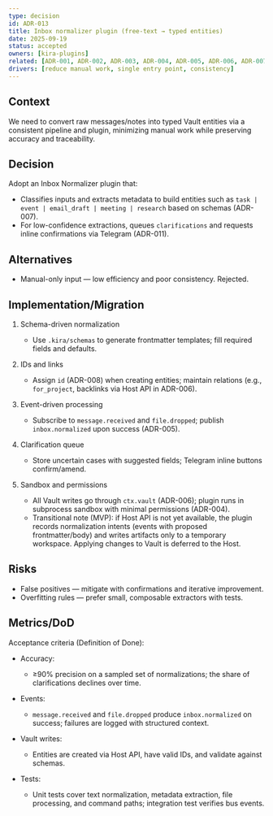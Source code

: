 ```yaml
---
type: decision
id: ADR-013
title: Inbox normalizer plugin (free-text → typed entities)
date: 2025-09-19
status: accepted
owners: [kira-plugins]
related: [ADR-001, ADR-002, ADR-003, ADR-004, ADR-005, ADR-006, ADR-007]
drivers: [reduce manual work, single entry point, consistency]
---
```


## Context

We need to convert raw messages/notes into typed Vault entities via a consistent pipeline and plugin, minimizing manual work while preserving accuracy and traceability.

## Decision

Adopt an Inbox Normalizer plugin that:

- Classifies inputs and extracts metadata to build entities such as `task | event | email_draft | meeting | research` based on schemas (ADR-007).
- For low-confidence extractions, queues `clarifications` and requests inline confirmations via Telegram (ADR-011).

## Alternatives

- Manual-only input — low efficiency and poor consistency. Rejected.

## Implementation/Migration

1) Schema-driven normalization
   - Use `.kira/schemas` to generate frontmatter templates; fill required fields and defaults.

2) IDs and links
   - Assign `id` (ADR-008) when creating entities; maintain relations (e.g., `for_project`, backlinks via Host API in ADR-006).

3) Event-driven processing
   - Subscribe to `message.received` and `file.dropped`; publish `inbox.normalized` upon success (ADR-005).

4) Clarification queue
   - Store uncertain cases with suggested fields; Telegram inline buttons confirm/amend.

5) Sandbox and permissions
   - All Vault writes go through `ctx.vault` (ADR-006); plugin runs in subprocess sandbox with minimal permissions (ADR-004).
   - Transitional note (MVP): if Host API is not yet available, the plugin records normalization intents (events with proposed frontmatter/body) and writes artifacts only to a temporary workspace. Applying changes to Vault is deferred to the Host.

## Risks

- False positives — mitigate with confirmations and iterative improvement.
- Overfitting rules — prefer small, composable extractors with tests.

## Metrics/DoD

Acceptance criteria (Definition of Done):

- Accuracy:
  - ≥90% precision on a sampled set of normalizations; the share of clarifications declines over time.

- Events:
  - `message.received` and `file.dropped` produce `inbox.normalized` on success; failures are logged with structured context.

- Vault writes:
  - Entities are created via Host API, have valid IDs, and validate against schemas.

- Tests:
  - Unit tests cover text normalization, metadata extraction, file processing, and command paths; integration test verifies bus events.
